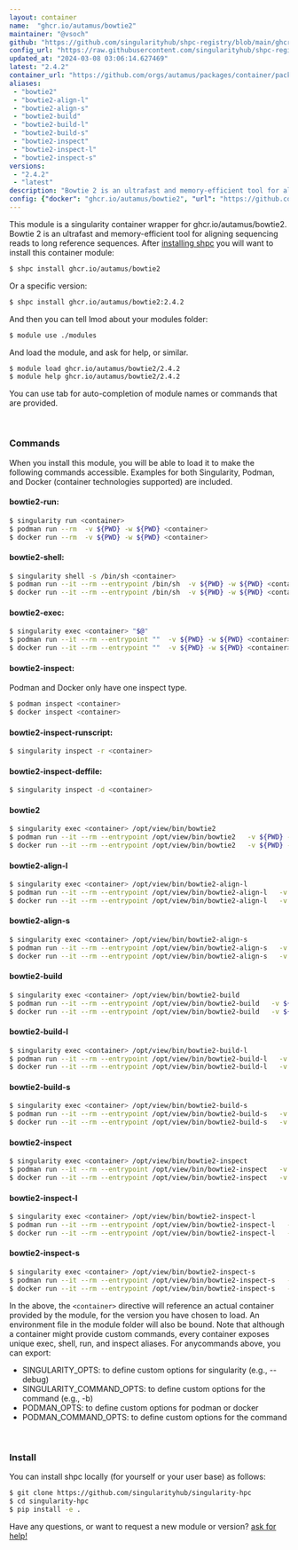 ```yaml
---
layout: container
name:  "ghcr.io/autamus/bowtie2"
maintainer: "@vsoch"
github: "https://github.com/singularityhub/shpc-registry/blob/main/ghcr.io/autamus/bowtie2/container.yaml"
config_url: "https://raw.githubusercontent.com/singularityhub/shpc-registry/main/ghcr.io/autamus/bowtie2/container.yaml"
updated_at: "2024-03-08 03:06:14.627469"
latest: "2.4.2"
container_url: "https://github.com/orgs/autamus/packages/container/package/bowtie2"
aliases:
 - "bowtie2"
 - "bowtie2-align-l"
 - "bowtie2-align-s"
 - "bowtie2-build"
 - "bowtie2-build-l"
 - "bowtie2-build-s"
 - "bowtie2-inspect"
 - "bowtie2-inspect-l"
 - "bowtie2-inspect-s"
versions:
 - "2.4.2"
 - "latest"
description: "Bowtie 2 is an ultrafast and memory-efficient tool for aligning sequencing reads to long reference sequences."
config: {"docker": "ghcr.io/autamus/bowtie2", "url": "https://github.com/orgs/autamus/packages/container/package/bowtie2", "maintainer": "@vsoch", "description": "Bowtie 2 is an ultrafast and memory-efficient tool for aligning sequencing reads to long reference sequences.", "latest": {"2.4.2": "sha256:edf4727dcdcd056dcad3f779cb368634c5f474a83b697c510c6f1dd40c44e4da"}, "tags": {"2.4.2": "sha256:edf4727dcdcd056dcad3f779cb368634c5f474a83b697c510c6f1dd40c44e4da", "latest": "sha256:edf4727dcdcd056dcad3f779cb368634c5f474a83b697c510c6f1dd40c44e4da"}, "aliases": {"bowtie2": "/opt/view/bin/bowtie2", "bowtie2-align-l": "/opt/view/bin/bowtie2-align-l", "bowtie2-align-s": "/opt/view/bin/bowtie2-align-s", "bowtie2-build": "/opt/view/bin/bowtie2-build", "bowtie2-build-l": "/opt/view/bin/bowtie2-build-l", "bowtie2-build-s": "/opt/view/bin/bowtie2-build-s", "bowtie2-inspect": "/opt/view/bin/bowtie2-inspect", "bowtie2-inspect-l": "/opt/view/bin/bowtie2-inspect-l", "bowtie2-inspect-s": "/opt/view/bin/bowtie2-inspect-s"}}
---
```


This module is a singularity container wrapper for ghcr.io/autamus/bowtie2.
Bowtie 2 is an ultrafast and memory-efficient tool for aligning sequencing reads to long reference sequences.
After [installing shpc](#install) you will want to install this container module:


```bash
$ shpc install ghcr.io/autamus/bowtie2
```

Or a specific version:

```bash
$ shpc install ghcr.io/autamus/bowtie2:2.4.2
```

And then you can tell lmod about your modules folder:

```bash
$ module use ./modules
```

And load the module, and ask for help, or similar.

```bash
$ module load ghcr.io/autamus/bowtie2/2.4.2
$ module help ghcr.io/autamus/bowtie2/2.4.2
```

You can use tab for auto-completion of module names or commands that are provided.

<br>

### Commands

When you install this module, you will be able to load it to make the following commands accessible.
Examples for both Singularity, Podman, and Docker (container technologies supported) are included.

#### bowtie2-run:

```bash
$ singularity run <container>
$ podman run --rm  -v ${PWD} -w ${PWD} <container>
$ docker run --rm  -v ${PWD} -w ${PWD} <container>
```

#### bowtie2-shell:

```bash
$ singularity shell -s /bin/sh <container>
$ podman run --it --rm --entrypoint /bin/sh  -v ${PWD} -w ${PWD} <container>
$ docker run --it --rm --entrypoint /bin/sh  -v ${PWD} -w ${PWD} <container>
```

#### bowtie2-exec:

```bash
$ singularity exec <container> "$@"
$ podman run --it --rm --entrypoint ""  -v ${PWD} -w ${PWD} <container> "$@"
$ docker run --it --rm --entrypoint ""  -v ${PWD} -w ${PWD} <container> "$@"
```

#### bowtie2-inspect:

Podman and Docker only have one inspect type.

```bash
$ podman inspect <container>
$ docker inspect <container>
```

#### bowtie2-inspect-runscript:

```bash
$ singularity inspect -r <container>
```

#### bowtie2-inspect-deffile:

```bash
$ singularity inspect -d <container>
```


#### bowtie2

```bash
$ singularity exec <container> /opt/view/bin/bowtie2
$ podman run --it --rm --entrypoint /opt/view/bin/bowtie2   -v ${PWD} -w ${PWD} <container> -c " $@"
$ docker run --it --rm --entrypoint /opt/view/bin/bowtie2   -v ${PWD} -w ${PWD} <container> -c " $@"
```


#### bowtie2-align-l

```bash
$ singularity exec <container> /opt/view/bin/bowtie2-align-l
$ podman run --it --rm --entrypoint /opt/view/bin/bowtie2-align-l   -v ${PWD} -w ${PWD} <container> -c " $@"
$ docker run --it --rm --entrypoint /opt/view/bin/bowtie2-align-l   -v ${PWD} -w ${PWD} <container> -c " $@"
```


#### bowtie2-align-s

```bash
$ singularity exec <container> /opt/view/bin/bowtie2-align-s
$ podman run --it --rm --entrypoint /opt/view/bin/bowtie2-align-s   -v ${PWD} -w ${PWD} <container> -c " $@"
$ docker run --it --rm --entrypoint /opt/view/bin/bowtie2-align-s   -v ${PWD} -w ${PWD} <container> -c " $@"
```


#### bowtie2-build

```bash
$ singularity exec <container> /opt/view/bin/bowtie2-build
$ podman run --it --rm --entrypoint /opt/view/bin/bowtie2-build   -v ${PWD} -w ${PWD} <container> -c " $@"
$ docker run --it --rm --entrypoint /opt/view/bin/bowtie2-build   -v ${PWD} -w ${PWD} <container> -c " $@"
```


#### bowtie2-build-l

```bash
$ singularity exec <container> /opt/view/bin/bowtie2-build-l
$ podman run --it --rm --entrypoint /opt/view/bin/bowtie2-build-l   -v ${PWD} -w ${PWD} <container> -c " $@"
$ docker run --it --rm --entrypoint /opt/view/bin/bowtie2-build-l   -v ${PWD} -w ${PWD} <container> -c " $@"
```


#### bowtie2-build-s

```bash
$ singularity exec <container> /opt/view/bin/bowtie2-build-s
$ podman run --it --rm --entrypoint /opt/view/bin/bowtie2-build-s   -v ${PWD} -w ${PWD} <container> -c " $@"
$ docker run --it --rm --entrypoint /opt/view/bin/bowtie2-build-s   -v ${PWD} -w ${PWD} <container> -c " $@"
```


#### bowtie2-inspect

```bash
$ singularity exec <container> /opt/view/bin/bowtie2-inspect
$ podman run --it --rm --entrypoint /opt/view/bin/bowtie2-inspect   -v ${PWD} -w ${PWD} <container> -c " $@"
$ docker run --it --rm --entrypoint /opt/view/bin/bowtie2-inspect   -v ${PWD} -w ${PWD} <container> -c " $@"
```


#### bowtie2-inspect-l

```bash
$ singularity exec <container> /opt/view/bin/bowtie2-inspect-l
$ podman run --it --rm --entrypoint /opt/view/bin/bowtie2-inspect-l   -v ${PWD} -w ${PWD} <container> -c " $@"
$ docker run --it --rm --entrypoint /opt/view/bin/bowtie2-inspect-l   -v ${PWD} -w ${PWD} <container> -c " $@"
```


#### bowtie2-inspect-s

```bash
$ singularity exec <container> /opt/view/bin/bowtie2-inspect-s
$ podman run --it --rm --entrypoint /opt/view/bin/bowtie2-inspect-s   -v ${PWD} -w ${PWD} <container> -c " $@"
$ docker run --it --rm --entrypoint /opt/view/bin/bowtie2-inspect-s   -v ${PWD} -w ${PWD} <container> -c " $@"
```



In the above, the `<container>` directive will reference an actual container provided
by the module, for the version you have chosen to load. An environment file in the
module folder will also be bound. Note that although a container
might provide custom commands, every container exposes unique exec, shell, run, and
inspect aliases. For anycommands above, you can export:

 - SINGULARITY_OPTS: to define custom options for singularity (e.g., --debug)
 - SINGULARITY_COMMAND_OPTS: to define custom options for the command (e.g., -b)
 - PODMAN_OPTS: to define custom options for podman or docker
 - PODMAN_COMMAND_OPTS: to define custom options for the command

<br>

### Install

You can install shpc locally (for yourself or your user base) as follows:

```bash
$ git clone https://github.com/singularityhub/singularity-hpc
$ cd singularity-hpc
$ pip install -e .
```

Have any questions, or want to request a new module or version? [ask for help!](https://github.com/singularityhub/singularity-hpc/issues)